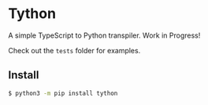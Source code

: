 # Tython

A simple TypeScript to Python transpiler. Work in Progress!

Check out the `tests` folder for examples.

## Install

```sh
$ python3 -m pip install tython
```

